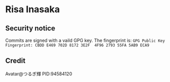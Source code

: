 # Risa Inasaka

## Security notice

Commits are signed with a vaild GPG key.
The fingerprint is: `GPG Public Key Fingerprint: CBDD E469 702D 8172 3E2F  4F96 2793 55FA 5AB9 ECA9`

## Credit

Avatar@つるぎ輝 PID:94584120
